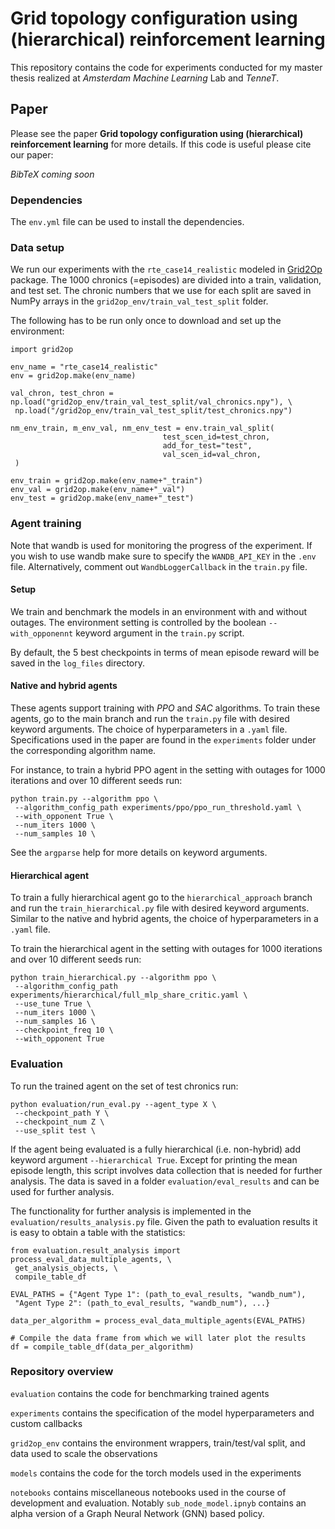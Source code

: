 # Grid topology configuration using (hierarchical) reinforcement learning

This repository contains the code for experiments conducted for my master thesis realized at *Amsterdam Machine Learning* Lab and *TenneT*.


## Paper

Please see the paper **Grid topology configuration using (hierarchical) reinforcement learning** for more details. If this code is useful please cite our paper:

*BibTeX coming soon*

### Dependencies 

The `env.yml` file can be used to install the dependencies. 

### Data setup

We run our experiments with the `rte_case14_realistic` modeled in [Grid2Op](https://grid2op.readthedocs.io/en/latest/quickstart.html) package. The 1000 chronics (=episodes) are divided into a train, validation, and test set. The chronic numbers that we use for each split are saved in NumPy arrays in the `grid2op_env/train_val_test_split` folder.

The following has to be run only once to download and set up the environment:

```
import grid2op

env_name = "rte_case14_realistic"
env = grid2op.make(env_name)

val_chron, test_chron = np.load("grid2op_env/train_val_test_split/val_chronics.npy"), \
 np.load("/grid2op_env/train_val_test_split/test_chronics.npy")

nm_env_train, m_env_val, nm_env_test = env.train_val_split(
                                  test_scen_id=test_chron, 
                                  add_for_test="test",
                                  val_scen_id=val_chron,
 )

env_train = grid2op.make(env_name+"_train")
env_val = grid2op.make(env_name+"_val")
env_test = grid2op.make(env_name+"_test")

```
### Agent training

Note that wandb is used for monitoring the progress of the experiment.
If you wish to use wandb make sure to specify the `WANDB_API_KEY` in the `.env` file. Alternatively, comment out `WandbLoggerCallback` in the `train.py` file.

#### Setup

We train and benchmark the models in an environment with and without outages. The environment setting is controlled by the boolean `--with_opponennt` keyword argument in the `train.py` script.

By default, the 5 best checkpoints in terms of mean episode reward will be saved in the `log_files` directory.

#### Native and hybrid agents

These agents support training with *PPO* and *SAC* algorithms. 
To train these agents, go to the main branch and run the `train.py` file with desired keyword arguments. The choice of hyperparameters in a `.yaml` file. Specifications used in the paper are found in the `experiments` folder under the corresponding algorithm name.

For instance, to train a hybrid PPO agent in the setting with outages for 1000 iterations and over 10 different seeds run:

``` 
python train.py --algorithm ppo \
 --algorithm_config_path experiments/ppo/ppo_run_threshold.yaml \
 --with_opponent True \
 --num_iters 1000 \
 --num_samples 10 \
 ```

See the `argparse` help for more details on keyword arguments.

#### Hierarchical agent


To train a fully hierarchical agent go to the `hierarchical_approach` branch and run the `train_hierarchical.py` file with desired keyword arguments. Similar to the native and hybrid agents, the choice of hyperparameters in a `.yaml` file.

To train the hierarchical agent in the setting with outages for 1000 iterations and over 10 different seeds run:

```
python train_hierarchical.py --algorithm ppo \
 --algorithm_config_path experiments/hierarchical/full_mlp_share_critic.yaml \
 --use_tune True \
 --num_iters 1000 \
 --num_samples 16 \
 --checkpoint_freq 10 \
 --with_opponent True 
```


### Evaluation

To run the trained agent on the set of test chronics run:

```
python evaluation/run_eval.py --agent_type X \
 --checkpoint_path Y \
 --checkpoint_num Z \
 --use_split test \
```
If the agent being evaluated is a fully hierarchical (i.e. non-hybrid) add keyword argument `--hierarchical True`.
Except for printing the mean episode length, this script involves data collection that is needed for further analysis. The data is saved in a folder `evaluation/eval_results` and can be used for further analysis.

The functionality for further analysis is implemented in the `evaluation/results_analysis.py` file. Given the path to evaluation results it is easy to obtain a table with the statistics:

```
from evaluation.result_analysis import process_eval_data_multiple_agents, \
 get_analysis_objects, \
 compile_table_df

EVAL_PATHS = {"Agent Type 1": (path_to_eval_results, "wandb_num"),
 "Agent Type 2": (path_to_eval_results, "wandb_num"), ...}

data_per_algorithm = process_eval_data_multiple_agents(EVAL_PATHS)

# Compile the data frame from which we will later plot the results
df = compile_table_df(data_per_algorithm)
```
### Repository overview 

`evaluation` contains the code for benchmarking trained agents

`experiments` contains the specification of the model hyperparameters and custom callbacks 

`grid2op_env` contains the environment wrappers, train/test/val split, and data used to scale the observations

`models` contains the code for the torch models used in the experiments

`notebooks` contains miscellaneous notebooks used in the course of development and evaluation. Notably `sub_node_model.ipnyb` contains an alpha version of a Graph Neural Network (GNN) based policy.
 
